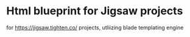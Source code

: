 # Html blueprint for Jigsaw projects

for https://jigsaw.tighten.co/ projects, utliizing blade templating engine